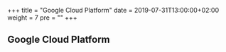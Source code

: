 +++
title = "Google Cloud Platform"
date = 2019-07-31T13:00:00+02:00
weight = 7
pre = "<b></b>"
+++

## Google Cloud Platform
